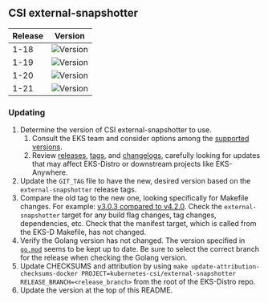 ## CSI external-snapshotter

| Release | Version |
| --- | --- |
| 1-18 | ![Version](https://img.shields.io/badge/version-v3.0.3-blue) |
| 1-19 | ![Version](https://img.shields.io/badge/version-v3.0.3-blue) |
| 1-20 | ![Version](https://img.shields.io/badge/version-v4.1.1-blue) |
| 1-21 | ![Version](https://img.shields.io/badge/version-v4.1.1-blue) |


### Updating

1. Determine the version of CSI external-snapshotter to use.
   1. Consult the EKS team and consider options among the 
      [supported versions](https://kubernetes-csi.github.io/docs/external-snapshotter.html#supported-versions). 
   2. Review [releases](https://github.com/kubernetes-csi/external-snapshotter/releases),
      [tags](https://github.com/kubernetes-csi/external-snapshotter/tags),
      and [changelogs](https://github.com/kubernetes-csi/external-snapshotter/tree/master/CHANGELOG),
      carefully looking for updates that may affect EKS-Distro or downstream 
      projects like EKS-Anywhere.
2. Update the `GIT_TAG` file to have the new, desired version based on the 
   `external-snapshotter` release tags.
3. Compare the old tag to the new one, looking specifically for Makefile changes.
   For example:
   [v3.0.3 compared to v4.2.0](https://github.com/kubernetes-csi/external-snapshotter/compare/v3.0.3...v4.2.0).
   Check the `external-snapshotter` target for any build flag changes, tag 
   changes, dependencies, etc. Check that the manifest target, which is called
   from the EKS-D Makefile, has not changed.
4. Verify the Golang version has not changed. The version specified in
   [`go.mod`](https://github.com/kubernetes-csi/external-snapshotter/blob/master/go.mod)
   seems to be kept up to date. Be sure to select the correct branch for the 
   release when checking the Golang version.
5. Update CHECKSUMS and attribution by using
   `make update-attribution-checksums-docker PROJECT=kubernetes-csi/external-snapshotter RELEASE_BRANCH=<release_branch>` 
   from the root of the EKS-Distro repo.
6. Update the version at the top of this README.
